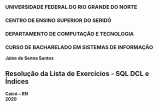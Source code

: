 ### **UNIVERSIDADE FEDERAL DO RIO GRANDE DO NORTE**

### **CENTRO DE ENSINO SUPERIOR DO SERIDÓ**

### **DEPARTAMENTO DE COMPUTAÇÃO E TECNOLOGIA**

### **CURSO DE BACHARELADO EM SISTEMAS DE INFORMAÇÃO**

**Jaine de Senna Santos**

## Resolução da Lista de Exercícios - SQL DCL  e Índices

**Caicó – RN**  
**2020**


